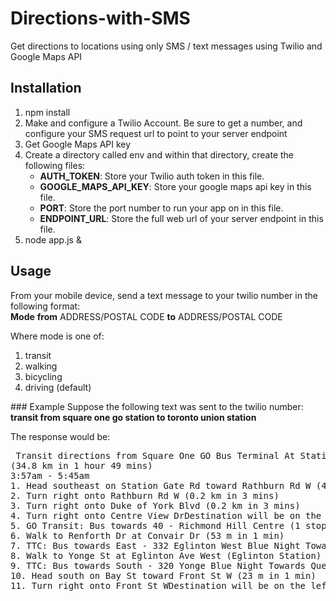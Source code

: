 # Directions-with-SMS
Get directions to locations using only SMS / text messages using Twilio and Google Maps API

## Installation 
<ol>
<li>npm install</li>
<li>Make and configure a Twilio Account. Be sure to get a number, and configure your SMS request url to point to your server endpoint</li>
<li>Get Google Maps API key</li>
<li>Create a directory called env and within that directory, create the following files:
  <ul>
    <li><b>AUTH_TOKEN</b>: Store your Twilio auth token in this file.</li>
    <li><b>GOOGLE_MAPS_API_KEY</b>: Store your google maps api key in this file.</li>
    <li><b>PORT</b>: Store the port number to run your app on in this file.</li>
    <li><b>ENDPOINT_URL</b>: Store the full web url of your server endpoint in this file.</li>
  </ul>
</li>
<li>node app.js &</li>
</ol>

## Usage
From your mobile device, send a text message to your twilio number in the following format:<br>
<b>Mode</b> <b>from</b> ADDRESS/POSTAL CODE <b>to</b> ADDRESS/POSTAL CODE

Where mode is one of:
<ol>
  <li>transit</li>
  <li>walking</li>
  <li>bicycling</li>
  <li>driving (default)</li> 
</ol>
### Example
Suppose the following text was sent to the twilio number:<br>
<b>transit from square one go station to toronto union station</b>

The response would be:
<pre>
 Transit directions from Square One GO Bus Terminal At Station, Mississauga, ON L5B, Canada to Union Station, 65 Front St W, Toronto, ON M5J 1E6, Canada. 
(34.8 km in 1 hour 49 mins)
3:57am - 5:45am
1. Head southeast on Station Gate Rd toward Rathburn Rd W (47 m in 1 min)
2. Turn right onto Rathburn Rd W (0.2 km in 3 mins)
3. Turn right onto Duke of York Blvd (0.2 km in 3 mins)
4. Turn right onto Centre View DrDestination will be on the left (0.2 km in 2 mins)
5. GO Transit: Bus towards 40 - Richmond Hill Centre (1 stops). Depart Square One at 4:05am and arrive at Renforth and Convair at 4:15am. (9.7 km in 10 mins)
6. Walk to Renforth Dr at Convair Dr (53 m in 1 min)
7. TTC: Bus towards East - 332 Eglinton West Blue Night Towards Eglinton Station (50 stops). Depart Renforth Dr at Convair Dr at 4:35am and arrive at Eglinton Ave West at Yonge St at 5:09am. (16.9 km in 34 mins)
8. Walk to Yonge St at Eglinton Ave West (Eglinton Station) (0.1 km in 2 mins)
9. TTC: Bus towards South - 320 Yonge Blue Night Towards Queens Quay (31 stops). Depart Yonge St at Eglinton Ave West (Eglinton Station) at 5:22am and arrive at Bay St at Front St West (Union Station) at 5:42am. (7.2 km in 21 mins)
10. Head south on Bay St toward Front St W (23 m in 1 min)
11. Turn right onto Front St WDestination will be on the left (0.1 km in 2 mins)
</pre>
